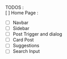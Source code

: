 TODOS :
<br>
[ ] Home Page :

- [ ] Navbar
- [ ] Sidebar
- [ ] Post Trigger and dialog
- [ ] Card Post
- [ ] Suggestions
- [ ] Search Input
